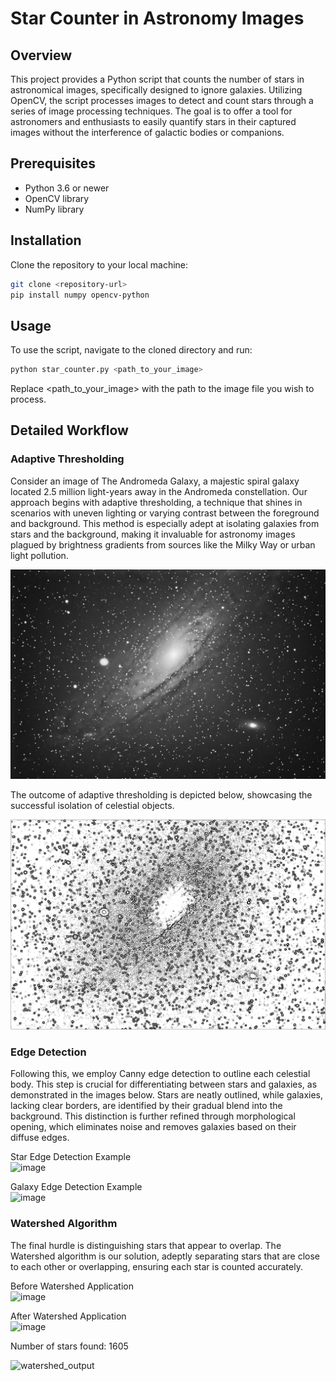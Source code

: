 # Star Counter in Astronomy Images

## Overview
This project provides a Python script that counts the number of stars in astronomical images, specifically designed to ignore galaxies. Utilizing OpenCV, the script processes images to detect and count stars through a series of image processing techniques. The goal is to offer a tool for astronomers and enthusiasts to easily quantify stars in their captured images without the interference of galactic bodies or companions.

## Prerequisites
- Python 3.6 or newer
- OpenCV library
- NumPy library

## Installation
Clone the repository to your local machine:
```bash
git clone <repository-url>
pip install numpy opencv-python
```
## Usage
To use the script, navigate to the cloned directory and run:

```bash
python star_counter.py <path_to_your_image>
```
Replace <path_to_your_image> with the path to the image file you wish to process.

## Detailed Workflow
### Adaptive Thresholding
Consider an image of The Andromeda Galaxy, a majestic spiral galaxy located 2.5 million light-years away in the Andromeda constellation. Our approach begins with adaptive thresholding, a technique that shines in scenarios with uneven lighting or varying contrast between the foreground and background. This method is especially adept at isolating galaxies from stars and the background, making it invaluable for astronomy images plagued by brightness gradients from sources like the Milky Way or urban light pollution.

<p align="center">
  <img src='images/img_1.png' width='512'>
</p>

The outcome of adaptive thresholding is depicted below, showcasing the successful isolation of celestial objects.

<p align="center">
  <img src='images/thresh.png' width='512'>
</p>

### Edge Detection
Following this, we employ Canny edge detection to outline each celestial body. This step is crucial for differentiating between stars and galaxies, as demonstrated in the images below. Stars are neatly outlined, while galaxies, lacking clear borders, are identified by their gradual blend into the background. This distinction is further refined through morphological opening, which eliminates noise and removes galaxies based on their diffuse edges.

Star Edge Detection Example</br>
![image](https://github.com/MPTGits/astro-star-counter/assets/37246713/bb743769-9b23-435e-83ed-f2901e9b45e7) </br>

Galaxy Edge Detection Example</br>
![image](https://github.com/MPTGits/astro-star-counter/assets/37246713/09d0f975-059f-42dd-8c9a-223233c64597)</br>


### Watershed Algorithm

The final hurdle is distinguishing stars that appear to overlap. The Watershed algorithm is our solution, adeptly separating stars that are close to each other or overlapping, ensuring each star is counted accurately.

Before Watershed Application</br> 
![image](https://github.com/MPTGits/astro-star-counter/assets/37246713/c4d9416a-a925-4392-9050-bdf3c83ba508)</br>

After Watershed Application</br>
![image](https://github.com/MPTGits/astro-star-counter/assets/37246713/c4684532-9879-418e-a8a8-535259f413c7)</br>

Number of stars found: 1605

![watershed_output](https://github.com/MPTGits/astro-star-counter/assets/37246713/8fbd352b-9240-4cf1-bebf-909e8f305c33)


